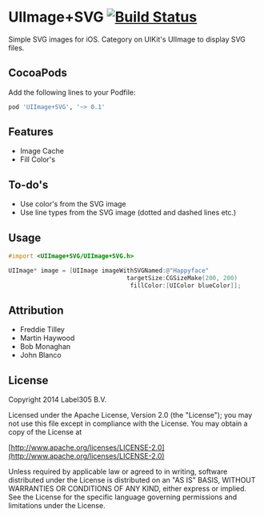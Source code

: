 UIImage+SVG [![Build Status](https://travis-ci.org/Label305/UIImage-SVG.svg?branch=master)](https://travis-ci.org/Label305/UIImage-SVG)
===========

Simple SVG images for iOS. Category on UIKit's UIImage to display SVG files.

CocoaPods
---------

Add the following lines to your Podfile:

```ruby
pod 'UIImage+SVG', '~> 0.1'
```

Features
---------
* Image Cache
* Fill Color's

To-do's
---------
* Use color's from the SVG image
* Use line types from the SVG image (dotted and dashed lines etc.)

Usage
---------

```objective-c
#import <UIImage+SVG/UIImage+SVG.h>
```

```objective-c
UIImage* image = [UIImage imageWithSVGNamed:@"Happyface"
                                 targetSize:CGSizeMake(200, 200)
                                  fillColor:[UIColor blueColor]];
```

Attribution
---------
* Freddie Tilley
* Martin Haywood
* Bob Monaghan
* John Blanco

License
---------
Copyright 2014 Label305 B.V.

Licensed under the Apache License, Version 2.0 (the "License");
you may not use this file except in compliance with the License.
You may obtain a copy of the License at

[http://www.apache.org/licenses/LICENSE-2.0](http://www.apache.org/licenses/LICENSE-2.0)

Unless required by applicable law or agreed to in writing, software
distributed under the License is distributed on an "AS IS" BASIS,
WITHOUT WARRANTIES OR CONDITIONS OF ANY KIND, either express or implied.
See the License for the specific language governing permissions and
limitations under the License.
